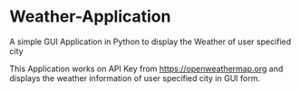 # Weather-Application
A simple GUI Application in Python to display the Weather of user specified city

This Application works on API Key from https://openweathermap.org and displays
the weather information of user specified city in GUI form.
